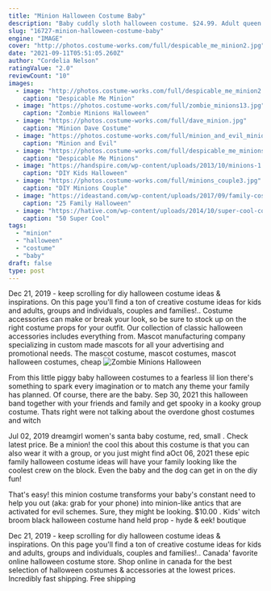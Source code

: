 ```yaml
---
title: "Minion Halloween Costume Baby"
description: "Baby cuddly sloth halloween costume. $24.99. Adult queen bee halloween costume. $41.99. Baby pillsbury doughboy halloween costume.  Kids' deluxe gorilla halloween costume"
slug: "16727-minion-halloween-costume-baby"
engine: "IMAGE"
cover: "http://photos.costume-works.com/full/despicable_me_minion2.jpg"
date: "2021-09-11T05:51:05.260Z"
author: "Cordelia Nelson"
ratingValue: "2.0"
reviewCount: "10"
images:
  - image: "http://photos.costume-works.com/full/despicable_me_minion2.jpg"
    caption: "Despicable Me Minion"
  - image: "https://photos.costume-works.com/full/zombie_minions13.jpg"
    caption: "Zombie Minions Halloween"
  - image: "https://photos.costume-works.com/full/dave_minion.jpg"
    caption: "Minion Dave Costume"
  - image: "https://photos.costume-works.com/full/minion_and_evil_minion.jpg"
    caption: "Minion and Evil"
  - image: "https://photos.costume-works.com/full/despicable_me_minions10.jpg"
    caption: "Despicable Me Minions"
  - image: "https://handspire.com/wp-content/uploads/2013/10/minions-1.jpg"
    caption: "DIY Kids Halloween"
  - image: "https://photos.costume-works.com/full/minions_couple3.jpg"
    caption: "DIY Minions Couple"
  - image: "https://ideastand.com/wp-content/uploads/2017/09/family-costumes/3-family-halloween-costume-diy-ideas.jpg"
    caption: "25 Family Halloween"
  - image: "https://hative.com/wp-content/uploads/2014/10/super-cool-costume-ideas/15-raggedy-ann-costume.jpg"
    caption: "50 Super Cool"
tags:
  - "minion"
  - "halloween"
  - "costume"
  - "baby"
draft: false
type: post
---
```


Dec 21, 2019 - keep scrolling for diy halloween costume ideas & inspirations. On this page you'll find a ton of creative costume ideas for kids and adults, groups and individuals, couples and families!.. Costume accessories can make or break your look, so be sure to stock up on the right costume props for your outfit. Our collection of classic halloween accessories includes everything from. Mascot manufacturing company specializing in custom made mascots for all your advertising and promotional needs. The mascot costume, mascot costumes, mascot halloween costumes, cheap
![Zombie Minions Halloween](https://photos.costume-works.com/full/zombie_minions13.jpg "Zombie Minions Halloween")

From this little piggy baby halloween costumes to a fearless lil lion there&#39;s something to spark every imagination or to match any theme your family has planned. Of course, there are the baby. Sep 30, 2021 this halloween band together with your friends and family and get spooky in a kooky group costume. Thats right  were not talking about the overdone ghost costumes and witch
<!--inArticleAds-->

<!--galleryOne-->

Jul 02, 2019 dreamgirl women's santa baby costume, red, small . Check latest price.  Be a minion! the cool this about this costume is that you can also wear it with a group, or you just might find aOct 06, 2021 these epic family halloween costume ideas will have your family looking like the coolest crew on the block. Even the baby and the dog can get in on the diy fun!
<!--inArticleAds-->

<!--galleryTwo-->

That's easy! this minion costume transforms your baby's constant need to help you out (aka: grab for your phone) into minion-like antics that are activated for evil schemes. Sure, they might be looking. $10.00 . Kids' witch broom black halloween costume hand held prop - hyde & eek! boutique
<!--galleryThree-->

Dec 21, 2019 - keep scrolling for diy halloween costume ideas & inspirations. On this page you'll find a ton of creative costume ideas for kids and adults, groups and individuals, couples and families!.. Canada' favorite online halloween costume store. Shop online in canada for the best selection of halloween costumes & accessories at the lowest prices. Incredibly fast shipping. Free shipping